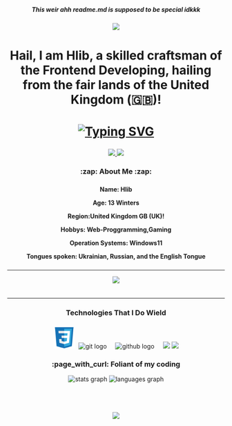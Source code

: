 
<br clear="both">

<div align="center">
 <h5>This weir ahh readme.md is supposed to be special idkkk</h5>
 <img  width="600" src="https://pbs.twimg.com/media/Fz5RoyhWYBQMxcd?format=jpg&name=4096x4096">
 </div>

 ###
<div id="header" align="center">
  <h1> Hail, I am Hlib, a skilled craftsman of the Frontend Developing, hailing from the fair lands of the United Kingdom (🇬🇧)! </h1>
   <h1> <a  href="https://git.io/typing-svg"><img src="https://readme-typing-svg.herokuapp.com?font=Helvetica&weight=600&size=28&pause=1000&color=000000&random=false&width=260&lines=FrontEnd+Developer" alt="Typing SVG" /></a></h1>
  
   </div>

 ###

 <div align="center">
 <a href="https://t.me/TheCodingNorvin" target="_blank">
 <img src="https://img.shields.io/badge/Telegram-2CA5E0?style=for-the-badge&logo=telegram&logoColor=white"> 
 </a>
 <a href="https://www.tiktok.com/@norvin.tt?_t=ZG-8t4LyP0zlvU&_r=1" target="_blank">
 <img src="https://img.shields.io/badge/tiktok-%235865F2.svg?style=for-the-badge&logo=tiktok&logoColor=black">
 </a>
 </div>

 ###

 <h3 align="center"> :zap: About Me :zap: </h3>   

 ###

 <div align="center">
 <p><b>Name: Hlib</b></p>
 <p><b>Age: 13 Winters</b></p>
 <p><b>Region:United Kingdom GB (UK)! </b></p>
 <p><b>Hobbys: Web-Proggramming,Gaming</b></p>
 <p><b>Operation Systems: Windows11</b></p>
 <p><b>Tongues spoken: Ukrainian, Russian, and the English Tongue</b></p>
 </div>

 ###
---
 <p align=center>
 <img src="https://github.com/user-attachments/assets/4bbf36e1-185d-4387-bbab-c900679facea" width="600">
<br><br>
 </p>

---

 <h3 align="center">Technologies That I Do Wield
 </h3>

 ###

 <div align="center">
   <img src="https://github.com/devicons/devicon/blob/master/icons/css3/css3-original.svg" title="css" alt="css"  height="50"/>&nbsp
  <img src="https://cdn.jsdelivr.net/gh/devicons/devicon/icons/git/git-original.svg" height="50" alt="git logo"  />
  <img width="12" />
  <img src="https://cdn.jsdelivr.net/gh/devicons/devicon/icons/github/github-original.svg" height="50" alt="github logo"  />
  <img width="12" />
 <img src="https://user-images.githubusercontent.com/25181517/192158954-f88b5814-d510-4564-b285-dff7d6400dad.png" height="50">
 <img src="https://user-images.githubusercontent.com/25181517/189715289-df3ee512-6eca-463f-a0f4-c10d94a06b2f.png" height="50">
 </div>

 ###

 <h3 align="center">:page_with_curl: Foliant of my coding</h3>
<div align="center">
  <img src="https://github-readme-stats.vercel.app/api?username=HlibSamodin&hide_title=false&hide_rank=false&show_icons=true&include_all_commits=true&count_private=true&disable_animations=false&theme=dracula&locale=en&hide_border=false" height="150" alt="stats graph"  />
  <img src="https://github-readme-stats.vercel.app/api/top-langs?username=HlibSamodin&locale=en&hide_title=false&layout=compact&card_width=320&langs_count=5&theme=dracula&hide_border=false" height="150" alt="languages graph"  />
</div>
 <br>


 
<div align="center">
  <h1 align="center""Fare thee well! I extend my heartfelt gratitude for thine attentive reading!"</h1>
<img  align="center" width="300" src="https://github.com/user-attachments/assets/46c260e1-45fd-4b17-9975-9a017db2d91a"  /> 
<br><br>
